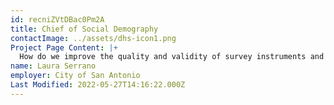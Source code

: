 ```yaml
---
id: recniZVtDBac0Pm2A
title: Chief of Social Demography
contactImage: ../assets/dhs-icon1.png
Project Page Content: |+
  How do we improve the quality and validity of survey instruments and research created by City of San Antonio staff?
name: Laura Serrano
employer: City of San Antonio
Last Modified: 2022-05-27T14:16:22.000Z
---
```

